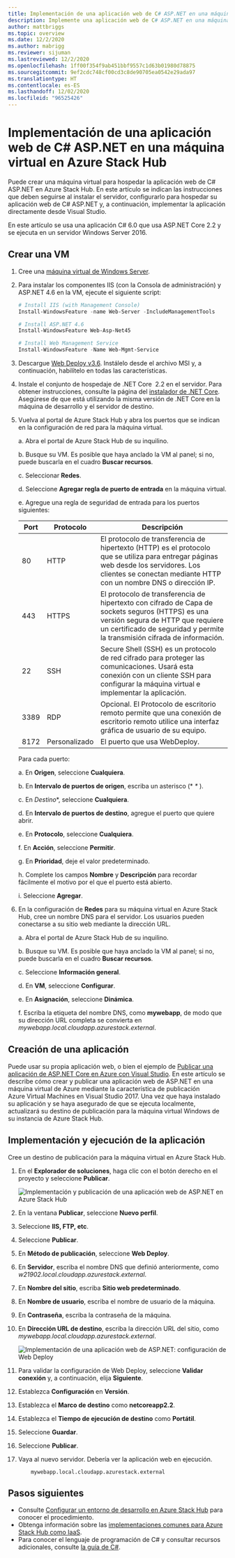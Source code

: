 ```yaml
---
title: Implementación de una aplicación web de C# ASP.NET en una máquina virtual en Azure Stack Hub
description: Implemente una aplicación web de C# ASP.NET en una máquina virtual en Azure Stack Hub.
author: mattbriggs
ms.topic: overview
ms.date: 12/2/2020
ms.author: mabrigg
ms.reviewer: sijuman
ms.lastreviewed: 12/2/2020
ms.openlocfilehash: 1ff00f354f9ab451bbf9557c1d63b01980d78875
ms.sourcegitcommit: 9ef2cdc748cf00cd3c8de90705ea0542e29ada97
ms.translationtype: HT
ms.contentlocale: es-ES
ms.lasthandoff: 12/02/2020
ms.locfileid: "96525426"
---
```

# <a name="deploy-a-c-aspnet-web-app-to-a-vm-in-azure-stack-hub"></a>Implementación de una aplicación web de C# ASP.NET en una máquina virtual en Azure Stack Hub

Puede crear una máquina virtual para hospedar la aplicación web de C# ASP.NET en Azure Stack Hub. En este artículo se indican las instrucciones que deben seguirse al instalar el servidor, configurarlo para hospedar su aplicación web de C# ASP.NET y, a continuación, implementar la aplicación directamente desde Visual Studio.

En este artículo se usa una aplicación C# 6.0 que usa ASP.NET Core 2.2 y se ejecuta en un servidor Windows Server 2016.

## <a name="create-a-vm"></a>Crear una VM

1. Cree una [máquina virtual de Windows Server](azure-stack-quick-windows-portal.md).

1. Para instalar los componentes IIS (con la Consola de administración) y ASP.NET 4.6 en la VM, ejecute el siguiente script:

    ```PowerShell  
    # Install IIS (with Management Console)
    Install-WindowsFeature -name Web-Server -IncludeManagementTools
    
    # Install ASP.NET 4.6
    Install-WindowsFeature Web-Asp-Net45
    
    # Install Web Management Service
    Install-WindowsFeature -Name Web-Mgmt-Service
    ```

1. Descargue [Web Deploy v3.6](https://www.microsoft.com/download/details.aspx?id=43717). Instálelo desde el archivo MSI y, a continuación, habilítelo en todas las características.

1. Instale el conjunto de hospedaje de .NET Core  2.2 en el servidor. Para obtener instrucciones, consulte la página del [instalador de .NET Core](https://dotnet.microsoft.com/download/dotnet-core/2.2). Asegúrese de que está utilizando la misma versión de .NET Core en la máquina de desarrollo y el servidor de destino.

1. Vuelva al portal de Azure Stack Hub y abra los puertos que se indican en la configuración de red para la máquina virtual.

    a. Abra el portal de Azure Stack Hub de su inquilino.

    b. Busque su VM. Es posible que haya anclado la VM al panel; si no, puede buscarla en el cuadro **Buscar recursos**.

    c. Seleccionar **Redes**.

    d. Seleccione **Agregar regla de puerto de entrada** en la máquina virtual.

    e. Agregue una regla de seguridad de entrada para los puertos siguientes:

    | Port | Protocolo | Descripción |
    | --- | --- | --- |
    | 80 | HTTP | El protocolo de transferencia de hipertexto (HTTP) es el protocolo que se utiliza para entregar páginas web desde los servidores. Los clientes se conectan mediante HTTP con un nombre DNS o dirección IP. |
    | 443 | HTTPS | El protocolo de transferencia de hipertexto con cifrado de Capa de sockets seguros (HTTPS) es una versión segura de HTTP que requiere un certificado de seguridad y permite la transmisión cifrada de información.  |
    | 22 | SSH | Secure Shell (SSH) es un protocolo de red cifrado para proteger las comunicaciones. Usará esta conexión con un cliente SSH para configurar la máquina virtual e implementar la aplicación. |
    | 3389 | RDP | Opcional. El Protocolo de escritorio remoto permite que una conexión de escritorio remoto utilice una interfaz gráfica de usuario de su equipo.   |
    | 8172 | Personalizado | El puerto que usa WebDeploy. |

    Para cada puerto:

    a. En **Origen**, seleccione **Cualquiera**.

    b. En **Intervalo de puertos de origen**, escriba un asterisco (* *\** ).

    c. En *Destino**, seleccione **Cualquiera**.

    d. En **Intervalo de puertos de destino**, agregue el puerto que quiere abrir.

    e. En **Protocolo**, seleccione **Cualquiera**.

    f. En **Acción**, seleccione **Permitir**.

    g. En **Prioridad**, deje el valor predeterminado.

    h. Complete los campos **Nombre** y **Descripción** para recordar fácilmente el motivo por el que el puerto está abierto.

    i. Seleccione **Agregar**.

1.  En la configuración de **Redes** para su máquina virtual en Azure Stack Hub, cree un nombre DNS para el servidor. Los usuarios pueden conectarse a su sitio web mediante la dirección URL.

    a. Abra el portal de Azure Stack Hub de su inquilino.

    b. Busque su VM. Es posible que haya anclado la VM al panel; si no, puede buscarla en el cuadro **Buscar recursos**.

    c. Seleccione **Información general**.

    d. En **VM**, seleccione **Configurar**.

    e. En **Asignación**, seleccione **Dinámica**.

    f. Escriba la etiqueta del nombre DNS, como **mywebapp**, de modo que su dirección URL completa se convierta en *mywebapp.local.cloudapp.azurestack.external*.

## <a name="create-an-app"></a>Creación de una aplicación 

Puede usar su propia aplicación web, o bien el ejemplo de [Publicar una aplicación de ASP.NET Core en Azure con Visual Studio](/aspnet/core/tutorials/razor-pages/razor-pages-start?tabs=visual-studio&view=aspnetcore-2.2). En este artículo se describe cómo crear y publicar una aplicación web de ASP.NET en una máquina virtual de Azure mediante la característica de publicación Azure Virtual Machines en Visual Studio 2017. Una vez que haya instalado su aplicación y se haya asegurado de que se ejecuta localmente, actualizará su destino de publicación para la máquina virtual Windows de su instancia de Azure Stack Hub.

## <a name="deploy-and-run-the-app"></a>Implementación y ejecución de la aplicación

Cree un destino de publicación para la máquina virtual en Azure Stack Hub.

1. En el **Explorador de soluciones**, haga clic con el botón derecho en el proyecto y seleccione **Publicar**.

    ![Implementación y publicación de una aplicación web de ASP.NET en Azure Stack Hub](media/azure-stack-dev-start-howto-vm-dotnet/deploy-app-to-azure-stack.png)

1. En la ventana **Publicar**, seleccione **Nuevo perfil**.
1. Seleccione **IIS, FTP, etc**.
1. Seleccione **Publicar**.
1. En **Método de publicación**, seleccione **Web Deploy**.
1. En **Servidor**, escriba el nombre DNS que definió anteriormente, como *w21902.local.cloudapp.azurestack.external*.
1. En **Nombre del sitio**, escriba **Sitio web predeterminado**.
1. En **Nombre de usuario**, escriba el nombre de usuario de la máquina.
1. En **Contraseña**, escriba la contraseña de la máquina.
1. En **Dirección URL de destino**, escriba la dirección URL del sitio, como *mywebapp.local.cloudapp.azurestack.external*.

    ![Implementación de una aplicación web de ASP.NET: configuración de Web Deploy](media/azure-stack-dev-start-howto-vm-dotnet/configure-web-deploy.png)

1. Para validar la configuración de Web Deploy, seleccione **Validar conexión** y, a continuación, elija **Siguiente**.
1. Establezca **Configuración** en **Versión**.
1. Establezca el **Marco de destino** como **netcoreapp2.2**.
1. Establezca el **Tiempo de ejecución de destino** como **Portátil**.
1. Seleccione **Guardar**.
1. Seleccione **Publicar**.
1. Vaya al nuevo servidor. Debería ver la aplicación web en ejecución.

    ```http  
        mywebapp.local.cloudapp.azurestack.external
    ```

## <a name="next-steps"></a>Pasos siguientes

- Consulte [Configurar un entorno de desarrollo en Azure Stack Hub](azure-stack-dev-start.md) para conocer el procedimiento.
- Obtenga información sobre las [implementaciones comunes para Azure Stack Hub como IaaS](azure-stack-dev-start-deploy-app.md).
- Para conocer el lenguaje de programación de C# y consultar recursos adicionales, consulte [la guía de C#](/dotnet/csharp/).

